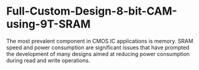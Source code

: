 # Full-Custom-Design-8-bit-CAM-using-9T-SRAM
The most prevalent component in CMOS IC applications is memory. SRAM speed and power consumption are significant issues that have prompted the development of many designs aimed at reducing power consumption during read and write operations.
